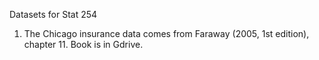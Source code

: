 Datasets for Stat 254

1. The Chicago insurance data comes from Faraway (2005, 1st edition), chapter 11. Book is in Gdrive.
